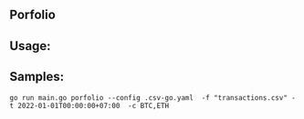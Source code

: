 ## Porfolio



## Usage: 



## Samples:
`go run main.go porfolio --config .csv-go.yaml  -f "transactions.csv" -t 2022-01-01T00:00:00+07:00  -c BTC,ETH`

